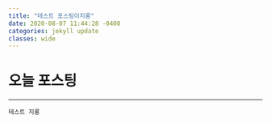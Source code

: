 ```yaml
---
title: "테스트 포스팅이지롱"
date: 2020-08-07 11:44:28 -0400
categories: jekyll update
classes: wide
---
```


# 오늘 포스팅
- - -

```
테스트 지롱

```

